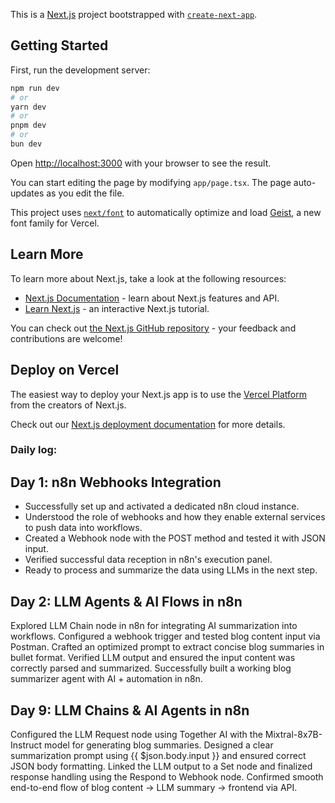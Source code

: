 This is a [Next.js](https://nextjs.org) project bootstrapped with [`create-next-app`](https://nextjs.org/docs/app/api-reference/cli/create-next-app).

## Getting Started

First, run the development server:

```bash
npm run dev
# or
yarn dev
# or
pnpm dev
# or
bun dev
```

Open [http://localhost:3000](http://localhost:3000) with your browser to see the result.

You can start editing the page by modifying `app/page.tsx`. The page auto-updates as you edit the file.

This project uses [`next/font`](https://nextjs.org/docs/app/building-your-application/optimizing/fonts) to automatically optimize and load [Geist](https://vercel.com/font), a new font family for Vercel.

## Learn More

To learn more about Next.js, take a look at the following resources:

- [Next.js Documentation](https://nextjs.org/docs) - learn about Next.js features and API.
- [Learn Next.js](https://nextjs.org/learn) - an interactive Next.js tutorial.

You can check out [the Next.js GitHub repository](https://github.com/vercel/next.js) - your feedback and contributions are welcome!

## Deploy on Vercel

The easiest way to deploy your Next.js app is to use the [Vercel Platform](https://vercel.com/new?utm_medium=default-template&filter=next.js&utm_source=create-next-app&utm_campaign=create-next-app-readme) from the creators of Next.js.

Check out our [Next.js deployment documentation](https://nextjs.org/docs/app/building-your-application/deploying) 
for more details.

### Daily log:

##  Day 1: n8n Webhooks Integration
- Successfully set up and activated a dedicated n8n cloud instance.
- Understood the role of webhooks and how they enable external services to push data into workflows.
- Created a Webhook node with the POST method and tested it with JSON input.
- Verified successful data reception in n8n's execution panel.
- Ready to process and summarize the data using LLMs in the next step.

##  Day 2: LLM Agents & AI Flows in n8n
Explored LLM Chain node in n8n for integrating AI summarization into workflows.
Configured a webhook trigger and tested blog content input via Postman.
Crafted an optimized prompt to extract concise blog summaries in bullet format.
Verified LLM output and ensured the input content was correctly parsed and summarized.
Successfully built a working blog summarizer agent with AI + automation in n8n.

## Day 9: LLM Chains & AI Agents in n8n
Configured the LLM Request node using Together AI with the Mixtral-8x7B-Instruct model for generating blog summaries.
Designed a clear summarization prompt using {{ $json.body.input }} and ensured correct JSON body formatting.
Linked the LLM output to a Set node and finalized response handling using the Respond to Webhook node.
Confirmed smooth end-to-end flow of blog content → LLM summary → frontend via API.